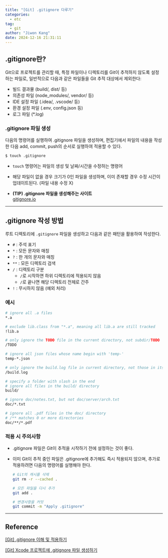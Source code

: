 ```yaml
---
title: "[Git] .gitignore 다루기"
categories:
  - etc
tag:
  - git
author: "Jiwon Kang"
date: 2024-12-16 21:31:11
---
```


## .gitignore란?

Git으로 프로젝트를 관리할 때, 특정 파일이나 디렉토리를 Git이 추적하지 않도록 설정하는 파일로,  일반적으로 다음과 같은 파일들을 Git 추적 대상에서 제외한다:

- 빌드 결과물 (build/, dist/ 등)
- 의존성 파일 (node_modules/, vendor/ 등)
- IDE 설정 파일 (.idea/, .vscode/ 등)
- 환경 설정 파일 (.env, config.json 등)
- 로그 파일 (*.log)

### .gitignore 파일 생성

다음의 명령어를 실행하여 .gitignore 파일을 생성하며, 편집기에서 파일의 내용을 작성한 다음 add, commit, push의 순서로 실행하여 적용할 수 있다.

```bash
$ touch .gitignore
```

- `touch` 명령어는 파일의 생성 및 날짜/시간을 수정하는 명령어
- 해당 파일이 없을 경우 크기가 0인 파일을 생성하며, 이미 존재할 경우 수정 시간이 업데이트된다. (파일 내용 수정 X)

- **(TIP) .gitignore 파일을 생성해주는 사이트**  
[gitignore.io](https://www.toptal.com/developers/gitignore)

---

## .gitignore 작성 방법

루트 디렉토리에 `.gitignore` 파일을 생성하고 다음과 같은 패턴을 활용하여 작성한다.

- `#` : 주석 표기
- `*` : 모든 문자와 매칭
- `?` : 한 개의 문자와 매칭
- `**` : 모든 디렉토리 검색
- `/` : 디렉토리 구분
    - `/`로 시작하면 하위 디렉토리에 적용되지 않음
    - `/`로 끝나면 해당 디렉토리 전체로 간주
- `!` : 무시하지 않음 (예외 처리)

### 예시

```bash
# ignore all .a files
*.a

# exclude lib.class from "*.a", meaning all lib.a are still tracked
!lib.a

# only ignore the TODO file in the current directory, not subdir/TODO
/TODO

# ignore all json files whose name begin with 'temp-'
temp-*.json

# only ignore the build.log file in current directory, not those in its subdirectories
/build.log

# specify a folder with slash in the end
# ignore all files in the build/ directory
build/

# ignore doc/notes.txt, but not doc/server/arch.txt
doc/*.txt

# ignore all .pdf files in the doc/ directory
# /** matches 0 or more directories
doc/**/*.pdf
```

### 적용 시 주의사항

- .gitignore 파일은 Git이 추적을 시작하기 전에 설정하는 것이 좋다.
- 이미 Git이 추적 중인 파일은 .gitignore에 추가해도 즉시 적용되지 않으며, 추가로 적용하려면 다음의 명령어를 실행해야 한다.
    
    ```bash
    # Git의 캐시를 삭제
    git rm -r --cached .
    
    # 모든 파일을 다시 추가
    git add .
    
    # 변경사항을 커밋
    git commit -m "Apply .gitignore"
    ```
    

---

## Reference

[[Git] .gitignore 이해 및 적용하기](https://yuevelyne.tistory.com/entry/Git-gitignore-%EC%9D%B4%ED%95%B4-%EB%B0%8F-%EC%A0%81%EC%9A%A9%ED%95%98%EA%B8%B0)

[[Git] Xcode 프로젝트에 .gitignore 파일 생성하기](https://gun-oo.tistory.com/m/14)